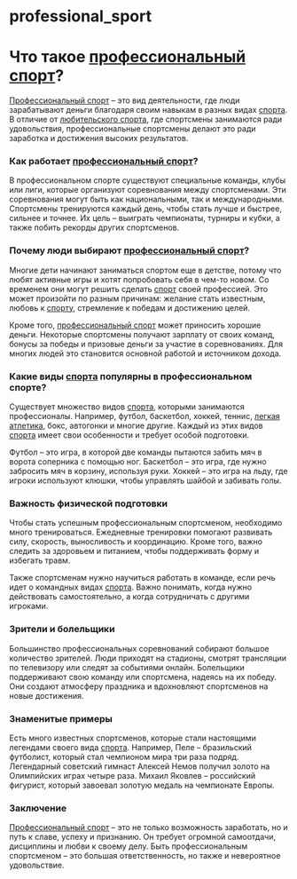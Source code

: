 # professional_sport

# Что такое [профессиональный спорт](./professional_sport.md)?

[Профессиональный спорт](./professional_sport.md) – это вид деятельности, где люди зарабатывают деньги благодаря своим навыкам в разных видах [спорта](./sport.md). В отличие от [любительского спорта](./amateur_sports.md), где спортсмены занимаются ради удовольствия, профессиональные спортсмены делают это ради заработка и достижения высоких результатов.

### Как работает [профессиональный спорт](./professional_sport.md)?

В профессиональном спорте существуют специальные команды, клубы или лиги, которые организуют соревнования между спортсменами. Эти соревнования могут быть как национальными, так и международными. Спортсмены тренируются каждый день, чтобы стать лучше и быстрее, сильнее и точнее. Их цель – выиграть чемпионаты, турниры и кубки, а также побить рекорды других спортсменов.

### Почему люди выбирают [профессиональный спорт](./professional_sport.md)?

Многие дети начинают заниматься спортом еще в детстве, потому что любят активные игры и хотят попробовать себя в чем-то новом. Со временем они могут решить сделать [спорт](./sport.md) своей профессией. Это может произойти по разным причинам: желание стать известным, любовь к [спорту](./sport.md), стремление к победам и достижению целей.

Кроме того, [профессиональный спорт](./professional_sport.md) может приносить хорошие деньги. Некоторые спортсмены получают зарплату от своих команд, бонусы за победы и призовые деньги за участие в соревнованиях. Для многих людей это становится основной работой и источником дохода.

### Какие виды [спорта](./sport.md) популярны в профессиональном спорте?

Существует множество видов [спорта](./sport.md), которыми занимаются профессионалы. Например, футбол, баскетбол, хоккей, теннис, [легкая атлетика](./athletics.md), бокс, автогонки и многие другие. Каждый из этих видов [спорта](./sport.md) имеет свои особенности и требует особой подготовки.

Футбол – это игра, в которой две команды пытаются забить мяч в ворота соперника с помощью ног. Баскетбол – это игра, где нужно забросить мяч в корзину, используя руки. Хоккей – это игра на льду, где игроки используют клюшки, чтобы управлять шайбой и забивать голы.

### Важность физической подготовки

Чтобы стать успешным профессиональным спортсменом, необходимо много тренироваться. Ежедневные тренировки помогают развивать силу, скорость, выносливость и координацию. Кроме того, важно следить за здоровьем и питанием, чтобы поддерживать форму и избегать травм.

Также спортсменам нужно научиться работать в команде, если речь идет о командных видах [спорта](./sport.md). Важно понимать, когда нужно действовать самостоятельно, а когда сотрудничать с другими игроками.

### Зрители и болельщики

Большинство профессиональных соревнований собирают большое количество зрителей. Люди приходят на стадионы, смотрят трансляции по телевизору или следят за событиями онлайн. Болельщики поддерживают свою команду или спортсмена, надеясь на их победу. Они создают атмосферу праздника и вдохновляют спортсменов на новые достижения.

### Знаменитые примеры

Есть много известных спортсменов, которые стали настоящими легендами своего вида [спорта](./sport.md). Например, Пеле – бразильский футболист, который стал чемпионом мира три раза подряд. Легендарный советский гимнаст Алексей Немов получил золото на Олимпийских играх четыре раза. Михаил Яковлев – российский фигурист, который завоевал золотую медаль на чемпионате Европы.

### Заключение

[Профессиональный спорт](./professional_sport.md) – это не только возможность заработать, но и путь к славе, успеху и признанию. Он требует огромной самоотдачи, дисциплины и любви к своему делу. Быть профессиональным спортсменом – это большая ответственность, но также и невероятное удовольствие.